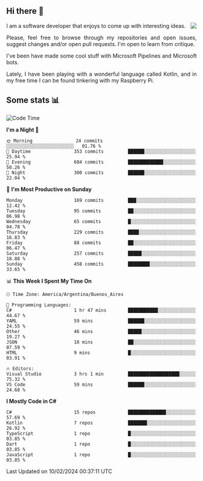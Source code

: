 ## Hi there :slightly_smiling_face:

<img src="https://github-readme-stats.vercel.app/api?username=victorgrycuk&show_icons=true&count_private=true&title_color=F7941E&icon_color=F7941E" align="right">

<p align="justify">
I am a software developer that enjoys to come up with interesting ideas.
<p/>

<p align= "justify">
Please, feel free to browse through my repositories and open issues, suggest changes and/or open pull requests. I'm open to learn from critique.
<p/>


<p align= "justify">
I've been have made some cool stuff with Microsoft Pipelines and Microsoft bots.
<p/>

<p align= "justify">
Lately, I have been playing with a wonderful language called Kotlin, and in my free time I can be found tinkering with my Raspberry Pi.
<p/>

## Some stats :bar_chart:
<!--START_SECTION:waka-->
![Code Time](http://img.shields.io/badge/Code%20Time-1%2C846%20hrs%2020%20mins-blue)

**I'm a Night 🦉** 

```text
🌞 Morning                24 commits          ░░░░░░░░░░░░░░░░░░░░░░░░░   01.76 % 
🌆 Daytime                353 commits         ██████░░░░░░░░░░░░░░░░░░░   25.94 % 
🌃 Evening                684 commits         █████████████░░░░░░░░░░░░   50.26 % 
🌙 Night                  300 commits         ██████░░░░░░░░░░░░░░░░░░░   22.04 % 
```
📅 **I'm Most Productive on Sunday** 

```text
Monday                   169 commits         ███░░░░░░░░░░░░░░░░░░░░░░   12.42 % 
Tuesday                  95 commits          ██░░░░░░░░░░░░░░░░░░░░░░░   06.98 % 
Wednesday                65 commits          █░░░░░░░░░░░░░░░░░░░░░░░░   04.78 % 
Thursday                 229 commits         ████░░░░░░░░░░░░░░░░░░░░░   16.83 % 
Friday                   88 commits          ██░░░░░░░░░░░░░░░░░░░░░░░   06.47 % 
Saturday                 257 commits         █████░░░░░░░░░░░░░░░░░░░░   18.88 % 
Sunday                   458 commits         ████████░░░░░░░░░░░░░░░░░   33.65 % 
```


📊 **This Week I Spent My Time On** 

```text
🕑︎ Time Zone: America/Argentina/Buenos_Aires

💬 Programming Languages: 
C#                       1 hr 47 mins        ███████████░░░░░░░░░░░░░░   44.67 % 
YAML                     59 mins             ██████░░░░░░░░░░░░░░░░░░░   24.55 % 
Other                    46 mins             █████░░░░░░░░░░░░░░░░░░░░   19.27 % 
JSON                     18 mins             ██░░░░░░░░░░░░░░░░░░░░░░░   07.59 % 
HTML                     9 mins              █░░░░░░░░░░░░░░░░░░░░░░░░   03.91 % 

🔥 Editors: 
Visual Studio            3 hrs 1 min         ███████████████████░░░░░░   75.32 % 
VS Code                  59 mins             ██████░░░░░░░░░░░░░░░░░░░   24.68 % 
```

**I Mostly Code in C#** 

```text
C#                       15 repos            ██████████████░░░░░░░░░░░   57.69 % 
Kotlin                   7 repos             ███████░░░░░░░░░░░░░░░░░░   26.92 % 
TypeScript               1 repo              █░░░░░░░░░░░░░░░░░░░░░░░░   03.85 % 
Dart                     1 repo              █░░░░░░░░░░░░░░░░░░░░░░░░   03.85 % 
JavaScript               1 repo              █░░░░░░░░░░░░░░░░░░░░░░░░   03.85 % 
```




 Last Updated on 10/02/2024 00:37:11 UTC
<!--END_SECTION:waka-->
